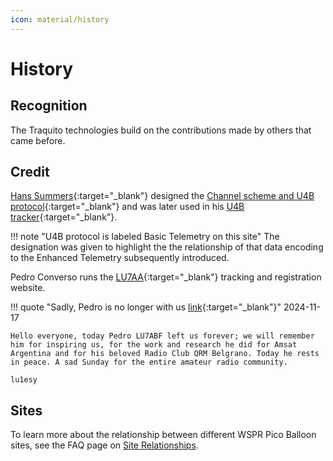```yaml
---
icon: material/history
---
```


# History

## Recognition

The Traquito technologies build on the contributions made by others that came before.


## Credit

[Hans Summers](http://www.hanssummers.com/){:target="_blank"} designed the [Channel scheme and U4B protocol](https://qrp-labs.com/ultimate3/ve3kcl-balloons/ve3kcl-s4.html#protocol){:target="_blank"} and was later used in his [U4B tracker](https://qrp-labs.com/u4b.html){:target="_blank"}.

!!! note "U4B protocol is labeled Basic Telemetry on this site"
    The designation was given to highlight the the relationship of that data encoding to the Enhanced Telemetry subsequently introduced.


Pedro Converso runs the [LU7AA](http://lu7aa.org/wsprset.asp){:target="_blank"} tracking and registration website.

!!! quote "Sadly, Pedro is no longer with us [link](https://groups.io/g/picoballoon/topic/109625968#msg17162){:target="_blank"}"
    2024-11-17
    
    Hello everyone, today Pedro LU7ABF left us forever; we will remember him for inspiring us, for the work and research he did for Amsat Argentina and for his beloved Radio Club QRM Belgrano. Today he rests in peace. A sad Sunday for the entire amateur radio community.

    lu1esy
    

## Sites

To learn more about the relationship between different WSPR Pico Balloon sites, see the FAQ page on [Site Relationships](../../../faq/sites/README.md).
